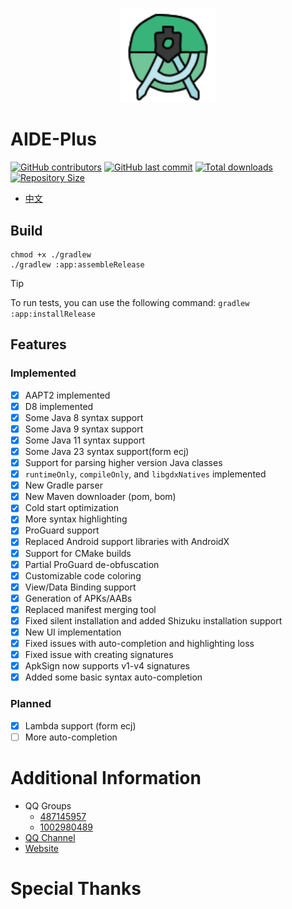 <p align="center">
  <img src="assets/Icon.svg" style="width: 30%;" />
</p>


# AIDE-Plus

[![GitHub contributors](https://img.shields.io/github/contributors/AndroidIDE-CN/AIDE-Plus)](https://github.com/AndroidIDE-CN/AIDE-Plus/graphs/contributors)
[![GitHub last commit](https://img.shields.io/github/last-commit/AndroidIDE-CN/AIDE-Plus)](https://github.com/AndroidIDE-CN/AIDE-Plus/commits/)
[![Total downloads](https://img.shields.io/github/downloads/AndroidIDE-CN/AIDE-Plus/total)](https://github.com/AndroidIDE-CN/AIDE-Plus/releases)
[![Repository Size](https://img.shields.io/github/repo-size/AndroidIDE-CN/AIDE-Plus)](https://github.com/AndroidIDE-CN/AIDE-Plus)





- [中文](README_zh.md)




## Build
```shell
chmod +x ./gradlew
./gradlew :app:assembleRelease
```
> [!TIP]
>To run tests, you can use the following command:
`gradlew :app:installRelease`


## Features

### Implemented

- [x] AAPT2 implemented
- [x] D8 implemented
- [x] Some Java 8 syntax support
- [x] Some Java 9 syntax support
- [x] Some Java 11 syntax support
- [x] Some Java 23 syntax support(form ecj)
- [x] Support for parsing higher version Java classes
- [x] `runtimeOnly`, `compileOnly`, and `libgdxNatives` implemented
- [x] New Gradle parser
- [x] New Maven downloader (pom, bom)
- [x] Cold start optimization
- [x] More syntax highlighting
- [x] ProGuard support
- [x] Replaced Android support libraries with AndroidX
- [x] Support for CMake builds
- [x] Partial ProGuard de-obfuscation
- [x] Customizable code coloring
- [x] View/Data Binding support
- [x] Generation of APKs/AABs
- [x] Replaced manifest merging tool
- [x] Fixed silent installation and added Shizuku installation support
- [x] New UI implementation
- [x] Fixed issues with auto-completion and highlighting loss
- [x] Fixed issue with creating signatures
- [x] ApkSign now supports v1-v4 signatures
- [x] Added some basic syntax auto-completion

### Planned
- [x] Lambda support (form ecj)
- [ ] More auto-completion

# Additional Information
- QQ Groups
    * [487145957](https://qm.qq.com/q/W0WJq5qne2)
    * [1002980489](https://qm.qq.com/q/W0WJq5qne2)
- [QQ Channel](https://pd.qq.com/s/auq589py2)
- [Website](https://plus.androidide.cn)

# Special Thanks
